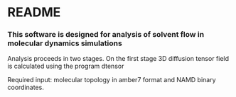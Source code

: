 # README #

### This software is designed for analysis of solvent flow in molecular dynamics simulations ###

Analysis proceeds in two stages. On the first stage 3D diffusion tensor field is calculated using the program dtensor

Required input: molecular topology in amber7 format and NAMD binary coordinates.